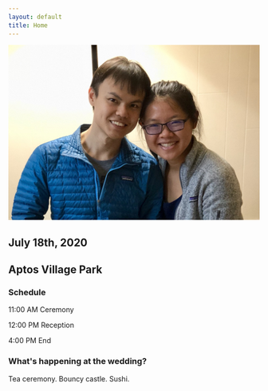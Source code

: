 ```yaml
---
layout: default
title: Home
---
```

![Jean and JJ](images/about_us.jpg)
## July 18th, 2020
## Aptos Village Park

### Schedule

11:00 AM Ceremony

12:00 PM Reception

4:00 PM End

### What's happening at the wedding?
Tea ceremony. Bouncy castle. Sushi.
